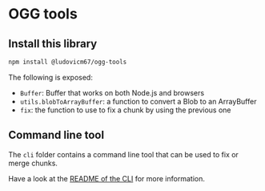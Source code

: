 # OGG tools

## Install this library

```sh
npm install @ludovicm67/ogg-tools
```

The following is exposed:

- `Buffer`: Buffer that works on both Node.js and browsers
- `utils.blobToArrayBuffer`: a function to convert a Blob to an ArrayBuffer
- `fix`: the function to use to fix a chunk by using the previous one

## Command line tool

The `cli` folder contains a command line tool that can be used to fix or merge chunks.

Have a look at the [README of the CLI](./cli/README.md) for more information.
